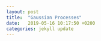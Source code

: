 ```yaml
---
layout: post
title:  "Gaussian Processes"
date:   2019-05-16 10:17:50 +0200
categories: jekyll update
---
```


[Visual Exploration of Gaussian Processes]: https://distill.pub/2019/visual-exploration-gaussian-processes/